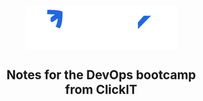 <div align="center">
  <img src="logo.png">
  <h1>Notes for the DevOps bootcamp from ClickIT</h1>
</div>
